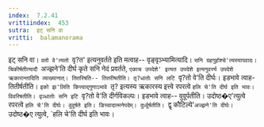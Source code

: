 ```yaml
---
index:  7.2.41
vrittiindex:  453
sutra:  इट् सनि वा
vritti:  balamanorama 
---
```


इट् सनि वा। `वतो वे'त्यतो `वृ?त' इत्यनुवर्तते इति मत्वाह-- वृङ्वृञ्भ्यामित्यादि। `सनि ग्रहगुहोश्चे'त्यस्यापवादः। चिकीर्षतीत्यादौ `अज्झने'ति दीर्घ कृते सनि नेदं प्रवर्तते, `एकाच उपदेशे' इत्यत उपदेशे इत्यनुवर्त्त्य उपदेशे ऋकारान्तादिति व्याख्यानात्। तितरिषति-- तितरीषतीति। तृ?धातोः सनि लटि `वृ?तो वे'ति दीर्घः। इडभावे त्वाह- तितीर्षतीति। `इको झ'लिति कित्त्वाद्गुणाऽभावे `तृ? इत्यस्य ऋकारस्य इत्त्वे रपरत्वे `हलि चे'ति दीर्घ इति भावः। विवरिषतीति। वृञ्धातोः सनि इटि `वृ?तो वे'ति दीर्गविकल्पः। इडभावे त्वाह-- वुवूर्पतीति। उदोष्ठ�ए'त्युत्वे रपरत्वे `हलि चे'ति दीर्घः। वुवूर्षते इति। ङित्त्वादात्मनेपदेम्। दुर्ध्वूर्षतीति। `द्वृ कौटिल्ये'`अज्झने'ति दीर्घः। `उदोष्ठ�ए त्युत्वे, `हलि चे'ति दीर्घ इति भावः। 

